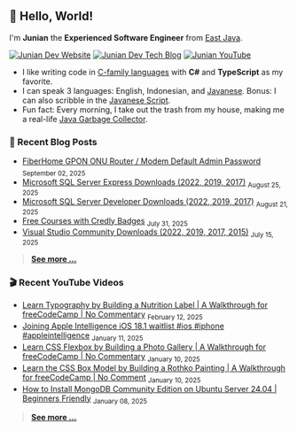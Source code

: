 ## 👋 Hello, World!

I'm **Junian** the **Experienced Software Engineer** from [East Java](https://en.wikipedia.org/wiki/East_Java).

[![Junian Dev Website](https://img.shields.io/badge/Website-1a73e8?style=for-the-badge&logo=googlechrome&logoColor=white "Junian Dev Website")](https://www.junian.dev/)
[![Junian Dev Tech Blog](https://img.shields.io/badge/Tech_Blog-1a73e8?style=for-the-badge&logo=hugo&logoColor=white "Junian Dev Tech Blog")](https://www.junian.dev/blog/)
[![Junian YouTube](https://img.shields.io/youtube/channel/views/UCepvZYlW1tWJ8bu3dWLQh2w?style=for-the-badge&logo=youtube&label=YouTube&labelColor=ff0000&color=555555
 "Junian YouTube Channel")](https://www.youtube.com/@JunianDev)

- I like writing code in [C-family languages](https://en.wikipedia.org/wiki/List_of_C-family_programming_languages) with **C#** and **TypeScript** as my favorite.
- I can speak 3 languages: English, Indonesian, and [Javanese](https://en.wikipedia.org/wiki/Javanese_language). Bonus: I can also scribble in the [Javanese Script](https://en.wikipedia.org/wiki/Javanese_script).
- Fun fact: Every morning, I take out the trash from my house, making me a real-life [Java Garbage Collector](https://en.wikipedia.org/wiki/Garbage_collection_(computer_science)#Java).

### 📝 Recent Blog Posts

<!-- blog feed start -->
- [FiberHome GPON ONU Router / Modem Default Admin Password](https://www.junian.net/tech/fiberhome-gpon-onu-router-admin-password/) <sub>September 02, 2025</sub>
- [Microsoft SQL Server Express Downloads (2022, 2019, 2017)](https://www.junian.net/dev/microsoft-sql-server-express-download-links/) <sub>August 25, 2025</sub>
- [Microsoft SQL Server Developer Downloads (2022, 2019, 2017)](https://www.junian.net/dev/microsoft-sql-server-developer-edition-download-links/) <sub>August 21, 2025</sub>
- [Free Courses with Credly Badges](https://www.junian.net/tech/free-credly-badges/) <sub>July 31, 2025</sub>
- [Visual Studio Community Downloads (2022, 2019, 2017, 2015)](https://www.junian.net/dev/visual-studio-community-download-links/) <sub>July 15, 2025</sub>
<!-- blog feed end -->

> [**See more ...**](https://www.junian.net/)

### 🎬 Recent YouTube Videos

<!-- youtube feed start -->
- [Learn Typography by Building a Nutrition Label | A Walkthrough for freeCodeCamp | No Commentary](https://www.youtube.com/watch?v=emt78pRLr3Y) <sub>February 12, 2025</sub>
- [Joining Apple Intelligence iOS 18.1 waitlist #ios #iphone #appleintelligence](https://www.youtube.com/watch?v=LiekVpfLnxo) <sub>January 11, 2025</sub>
- [Learn CSS Flexbox by Building a Photo Gallery | A Walkthrough for freeCodeCamp | No Commentary](https://www.youtube.com/watch?v=XRZfAuPShX0) <sub>January 10, 2025</sub>
- [Learn the CSS Box Model by Building a Rothko Painting | A Walkthrough for freeCodeCamp | No Comment](https://www.youtube.com/watch?v=KoAPQniuKP0) <sub>January 10, 2025</sub>
- [How to Install MongoDB Community Edition on Ubuntu Server 24.04 | Beginners Friendly](https://www.youtube.com/watch?v=WUUZcoyBnI0) <sub>January 08, 2025</sub>
<!-- youtube feed end -->

> [**See more ...**](https://www.junian.net/yt/)
